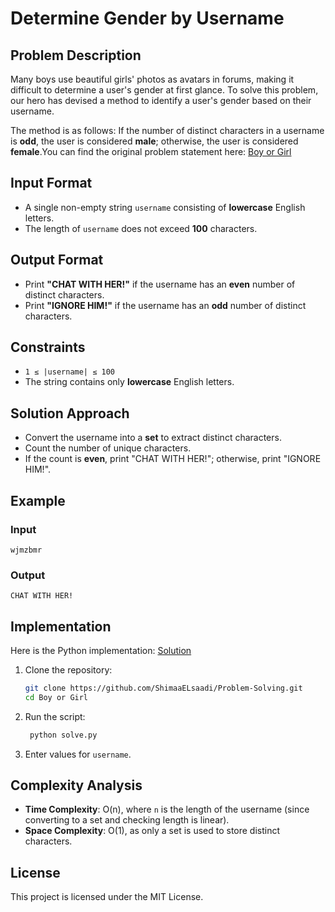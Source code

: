 # Determine Gender by Username

## Problem Description
Many boys use beautiful girls' photos as avatars in forums, making it difficult to determine a user's gender at first glance. To solve this problem, our hero has devised a method to identify a user's gender based on their username.

The method is as follows: If the number of distinct characters in a username is **odd**, the user is considered **male**; otherwise, the user is considered **female**.You can find the original problem statement here: [Boy or Girl](https://codeforces.com/contest/236/problem/A)

## Input Format
- A single non-empty string `username` consisting of **lowercase** English letters.
- The length of `username` does not exceed **100** characters.

## Output Format
- Print **"CHAT WITH HER!"** if the username has an **even** number of distinct characters.
- Print **"IGNORE HIM!"** if the username has an **odd** number of distinct characters.

## Constraints
- `1 ≤ |username| ≤ 100`
- The string contains only **lowercase** English letters.

## Solution Approach
- Convert the username into a **set** to extract distinct characters.
- Count the number of unique characters.
- If the count is **even**, print "CHAT WITH HER!"; otherwise, print "IGNORE HIM!".

## Example
### Input
```
wjmzbmr
```
### Output
```
CHAT WITH HER!
```

## Implementation
Here is the Python implementation:
     [Solution](./solve.py)
1. Clone the repository:
   ```sh
   git clone https://github.com/ShimaaELsaadi/Problem-Solving.git
   cd Boy or Girl
   ```
2. Run the script:
   ```sh
    python solve.py
   ```
3. Enter values for `username`.

## Complexity Analysis
- **Time Complexity**: O(n), where `n` is the length of the username (since converting to a set and checking length is linear).
- **Space Complexity**: O(1), as only a set is used to store distinct characters.

## License
This project is licensed under the MIT License.

